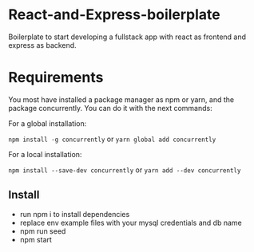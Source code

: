 # React-and-Express-boilerplate

Boilerplate to start developing a fullstack app with react as frontend and express as backend.

# Requirements

You most have installed a package manager as npm or yarn, and the package concurrently.
You can do it with the next commands:

For a global installation:

```npm install -g concurrently```
or
```yarn global add concurrently```

For a local installation:

```npm install --save-dev concurrently```
or
```yarn add --dev concurrently```

## Install
- run npm i to install dependencies
- replace env example files with your mysql credentials and db name
- npm run seed
- npm start
